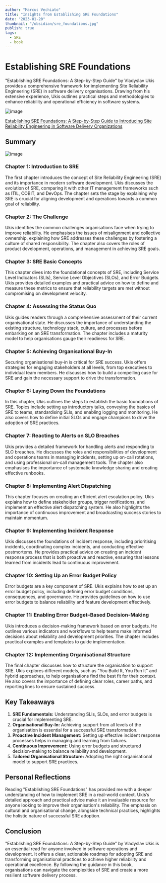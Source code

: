 ```yaml
---
author: "Marcus Vechiato"
title: "Insights from Establishing SRE Foundations"
date: "2023-01-20"
thumbnail: "/obsidian/sre_foundations.jpg"
publish: true
tags:
  - SRE
  - book
--- 
```


# Establishing SRE Foundations

"Establishing SRE Foundations: A Step-by-Step Guide" by Vladyslav Ukis provides a comprehensive framework for implementing Site Reliability Engineering (SRE) in software delivery organisations. Drawing from his extensive experience, Ukis outlines practical steps and methodologies to enhance reliability and operational efficiency in software systems.

![image](/obsidian/sre_foundations.jpg)

[Establishing SRE Foundations: A Step-by-Step Guide to Introducing Site Reliability Engineering in Software Delivery Organizations](https://www.amazon.co.uk/dp/0137424604)

## Summary
![image](/obsidian/mindmap_establishing_sre.png)
### Chapter 1: Introduction to SRE

The first chapter introduces the concept of Site Reliability Engineering (SRE) and its importance in modern software development. Ukis discusses the evolution of SRE, comparing it with other IT management frameworks such as ITIL, COBIT, and DevOps. The chapter sets the stage by explaining why SRE is crucial for aligning development and operations towards a common goal of reliability.

### Chapter 2: The Challenge

Ukis identifies the common challenges organisations face when trying to improve reliability. He emphasises the issues of misalignment and collective ownership, explaining how SRE addresses these challenges by fostering a culture of shared responsibility. The chapter also covers the roles of product development, operations, and management in achieving SRE goals.

### Chapter 3: SRE Basic Concepts

This chapter dives into the foundational concepts of SRE, including Service Level Indicators (SLIs), Service Level Objectives (SLOs), and Error Budgets. Ukis provides detailed examples and practical advice on how to define and measure these metrics to ensure that reliability targets are met without compromising on development velocity.

### Chapter 4: Assessing the Status Quo

Ukis guides readers through a comprehensive assessment of their current organisational state. He discusses the importance of understanding the existing structure, technology stack, culture, and processes before embarking on an SRE transformation. The chapter includes a maturity model to help organisations gauge their readiness for SRE.

### Chapter 5: Achieving Organisational Buy-In

Securing organisational buy-in is critical for SRE success. Ukis offers strategies for engaging stakeholders at all levels, from top executives to individual team members. He discusses how to build a compelling case for SRE and gain the necessary support to drive the transformation.

### Chapter 6: Laying Down the Foundations

In this chapter, Ukis outlines the steps to establish the basic foundations of SRE. Topics include setting up introductory talks, conveying the basics of SRE to teams, standardising SLIs, and enabling logging and monitoring. He also covers how to define initial SLOs and engage champions to drive the adoption of SRE practices.

### Chapter 7: Reacting to Alerts on SLO Breaches

Ukis provides a detailed framework for handling alerts and responding to SLO breaches. He discusses the roles and responsibilities of development and operations teams in managing incidents, setting up on-call rotations, and using professional on-call management tools. The chapter also emphasises the importance of systematic knowledge sharing and creating effective runbooks.

### Chapter 8: Implementing Alert Dispatching

This chapter focuses on creating an efficient alert escalation policy. Ukis explains how to define stakeholder groups, trigger notifications, and implement an effective alert dispatching system. He also highlights the importance of continuous improvement and broadcasting success stories to maintain momentum.

### Chapter 9: Implementing Incident Response

Ukis discusses the foundations of incident response, including prioritising incidents, coordinating complex incidents, and conducting effective postmortems. He provides practical advice on creating an incident response process that is both proactive and reactive, ensuring that lessons learned from incidents lead to continuous improvement.

### Chapter 10: Setting Up an Error Budget Policy

Error budgets are a key component of SRE. Ukis explains how to set up an error budget policy, including defining error budget conditions, consequences, and governance. He provides guidelines on how to use error budgets to balance reliability and feature development effectively.

### Chapter 11: Enabling Error Budget–Based Decision-Making

Ukis introduces a decision-making framework based on error budgets. He outlines various indicators and workflows to help teams make informed decisions about reliability and development priorities. The chapter includes practical examples and templates to guide implementation.

### Chapter 12: Implementing Organisational Structure

The final chapter discusses how to structure the organisation to support SRE. Ukis explores different models, such as "You Build It, You Run It" and hybrid approaches, to help organisations find the best fit for their context. He also covers the importance of defining clear roles, career paths, and reporting lines to ensure sustained success.

## Key Takeaways

1. **SRE Fundamentals:** Understanding SLIs, SLOs, and error budgets is crucial for implementing SRE.
2. **Organisational Buy-In:** Achieving support from all levels of the organisation is essential for a successful SRE transformation.
3. **Proactive Incident Management:** Setting up effective incident response processes helps in managing and learning from failures.
4. **Continuous Improvement:** Using error budgets and structured decision-making to balance reliability and development.
5. **Tailored Organisational Structure:** Adopting the right organisational model to support SRE practices.

## Personal Reflections

Reading "Establishing SRE Foundations" has provided me with a deeper understanding of how to implement SRE in a real-world context. Ukis’s detailed approach and practical advice make it an invaluable resource for anyone looking to improve their organisation's reliability. The emphasis on cultural and organisational change, alongside technical practices, highlights the holistic nature of successful SRE adoption.

## Conclusion

"Establishing SRE Foundations: A Step-by-Step Guide" by Vladyslav Ukis is an essential read for anyone involved in software operations and development. It offers a clear, actionable roadmap for adopting SRE and transforming organisational practices to achieve higher reliability and operational excellence. By following the guidance in this book, organisations can navigate the complexities of SRE and create a more resilient software delivery process.


